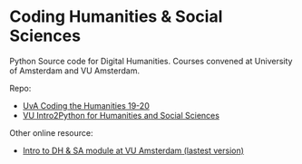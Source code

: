 # Coding Humanities & Social Sciences
Python Source code for Digital Humanities. Courses convened at University of Amsterdam and VU Amsterdam.

Repo:
- [UvA Coding the Humanities 19-20](https://github.com/Yifan-FENG/coding4humanities/tree/main/CodingtheHumanities)
- [VU Intro2Python for Humanities and Social Sciences](https://github.com/Yifan-FENG/coding4humanities/tree/main/Intro2Python)

Other online resource:
- [Intro to DH & SA module at VU Amsterdam (lastest version)](https://github.com/cltl/python-for-text-analysis) 

